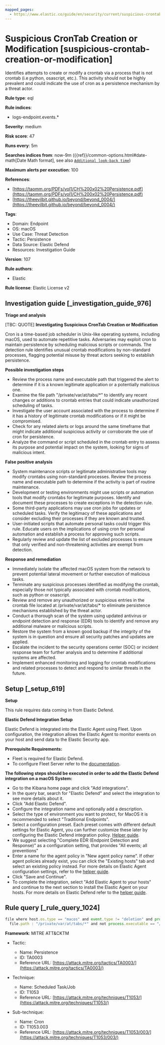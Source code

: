 ```yaml
---
mapped_pages:
  - https://www.elastic.co/guide/en/security/current/suspicious-crontab-creation-or-modification.html
---
```


# Suspicious CronTab Creation or Modification [suspicious-crontab-creation-or-modification]

Identifies attempts to create or modify a crontab via a process that is not crontab (i.e python, osascript, etc.). This activity should not be highly prevalent and could indicate the use of cron as a persistence mechanism by a threat actor.

**Rule type**: eql

**Rule indices**:

* logs-endpoint.events.*

**Severity**: medium

**Risk score**: 47

**Runs every**: 5m

**Searches indices from**: now-9m ({{ref}}/common-options.html#date-math[Date Math format], see also [`Additional look-back time`](docs-content://solutions/security/detect-and-alert/create-detection-rule.md#rule-schedule))

**Maximum alerts per execution**: 100

**References**:

* [https://taomm.org/PDFs/vol1/CH%200x02%20Persistence.pdf](https://taomm.org/PDFs/vol1/CH%200x02%20Persistence.pdf)
* [https://theevilbit.github.io/beyond/beyond_0004/](https://theevilbit.github.io/beyond/beyond_0004/)

**Tags**:

* Domain: Endpoint
* OS: macOS
* Use Case: Threat Detection
* Tactic: Persistence
* Data Source: Elastic Defend
* Resources: Investigation Guide

**Version**: 107

**Rule authors**:

* Elastic

**Rule license**: Elastic License v2

## Investigation guide [_investigation_guide_976]

**Triage and analysis**

[TBC: QUOTE]
**Investigating Suspicious CronTab Creation or Modification**

Cron is a time-based job scheduler in Unix-like operating systems, including macOS, used to automate repetitive tasks. Adversaries may exploit cron to maintain persistence by scheduling malicious scripts or commands. The detection rule identifies unusual crontab modifications by non-standard processes, flagging potential misuse by threat actors seeking to establish persistence.

**Possible investigation steps**

* Review the process name and executable path that triggered the alert to determine if it is a known legitimate application or a potentially malicious one.
* Examine the file path "/private/var/at/tabs/*" to identify any recent changes or additions to crontab entries that could indicate unauthorized scheduling of tasks.
* Investigate the user account associated with the process to determine if it has a history of legitimate crontab modifications or if it might be compromised.
* Check for any related alerts or logs around the same timeframe that might indicate additional suspicious activity or corroborate the use of cron for persistence.
* Analyze the command or script scheduled in the crontab entry to assess its purpose and potential impact on the system, looking for signs of malicious intent.

**False positive analysis**

* System maintenance scripts or legitimate administrative tools may modify crontabs using non-standard processes. Review the process name and executable path to determine if the activity is part of routine maintenance.
* Development or testing environments might use scripts or automation tools that modify crontabs for legitimate purposes. Identify and document these processes to create exceptions in the detection rule.
* Some third-party applications may use cron jobs for updates or scheduled tasks. Verify the legitimacy of these applications and consider excluding their processes if they are known and trusted.
* User-initiated scripts that automate personal tasks could trigger this rule. Educate users on the implications of using cron for personal automation and establish a process for approving such scripts.
* Regularly review and update the list of excluded processes to ensure that only verified and non-threatening activities are exempt from detection.

**Response and remediation**

* Immediately isolate the affected macOS system from the network to prevent potential lateral movement or further execution of malicious tasks.
* Terminate any suspicious processes identified as modifying the crontab, especially those not typically associated with crontab modifications, such as python or osascript.
* Review and remove any unauthorized or suspicious entries in the crontab file located at /private/var/at/tabs/* to eliminate persistence mechanisms established by the threat actor.
* Conduct a thorough scan of the system using updated antivirus or endpoint detection and response (EDR) tools to identify and remove any additional malware or malicious scripts.
* Restore the system from a known good backup if the integrity of the system is in question and ensure all security patches and updates are applied.
* Escalate the incident to the security operations center (SOC) or incident response team for further analysis and to determine if additional systems are affected.
* Implement enhanced monitoring and logging for crontab modifications and related processes to detect and respond to similar threats in the future.


## Setup [_setup_619]

**Setup**

This rule requires data coming in from Elastic Defend.

**Elastic Defend Integration Setup**

Elastic Defend is integrated into the Elastic Agent using Fleet. Upon configuration, the integration allows the Elastic Agent to monitor events on your host and send data to the Elastic Security app.

**Prerequisite Requirements:**

* Fleet is required for Elastic Defend.
* To configure Fleet Server refer to the [documentation](docs-content://reference/ingestion-tools/fleet/fleet-server.md).

**The following steps should be executed in order to add the Elastic Defend integration on a macOS System:**

* Go to the Kibana home page and click "Add integrations".
* In the query bar, search for "Elastic Defend" and select the integration to see more details about it.
* Click "Add Elastic Defend".
* Configure the integration name and optionally add a description.
* Select the type of environment you want to protect, for MacOS it is recommended to select "Traditional Endpoints".
* Select a configuration preset. Each preset comes with different default settings for Elastic Agent, you can further customize these later by configuring the Elastic Defend integration policy. [Helper guide](docs-content://solutions/security/configure-elastic-defend/configure-an-integration-policy-for-elastic-defend.md).
* We suggest selecting "Complete EDR (Endpoint Detection and Response)" as a configuration setting, that provides "All events; all preventions"
* Enter a name for the agent policy in "New agent policy name". If other agent policies already exist, you can click the "Existing hosts" tab and select an existing policy instead. For more details on Elastic Agent configuration settings, refer to the [helper guide](docs-content://reference/ingestion-tools/fleet/agent-policy.md).
* Click "Save and Continue".
* To complete the integration, select "Add Elastic Agent to your hosts" and continue to the next section to install the Elastic Agent on your hosts. For more details on Elastic Defend refer to the [helper guide](docs-content://solutions/security/configure-elastic-defend/install-elastic-defend.md).


## Rule query [_rule_query_1024]

```js
file where host.os.type == "macos" and event.type != "deletion" and process.name != null and
  file.path : "/private/var/at/tabs/*" and not process.executable == "/usr/bin/crontab"
```

**Framework**: MITRE ATT&CKTM

* Tactic:

    * Name: Persistence
    * ID: TA0003
    * Reference URL: [https://attack.mitre.org/tactics/TA0003/](https://attack.mitre.org/tactics/TA0003/)

* Technique:

    * Name: Scheduled Task/Job
    * ID: T1053
    * Reference URL: [https://attack.mitre.org/techniques/T1053/](https://attack.mitre.org/techniques/T1053/)

* Sub-technique:

    * Name: Cron
    * ID: T1053.003
    * Reference URL: [https://attack.mitre.org/techniques/T1053/003/](https://attack.mitre.org/techniques/T1053/003/)



